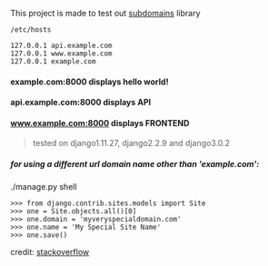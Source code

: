 This project is made to test out [subdomains](https://github.com/abe312/django-subdomains) library

```
/etc/hosts

127.0.0.1 api.example.com
127.0.0.1 www.example.com
127.0.0.1 example.com
```

#### example.com:8000 displays hello world!

#### api.example.com:8000 displays API

#### www.example.com:8000 displays FRONTEND

> tested on django1.11.27, django2.2.9 and django3.0.2

##### for using a different url domain name other than 'example.com':

./manage.py shell

```
>>> from django.contrib.sites.models import Site
>>> one = Site.objects.all()[0]
>>> one.domain = 'myveryspecialdomain.com'
>>> one.name = 'My Special Site Name'
>>> one.save()
```

credit: [stackoverflow](https://stackoverflow.com/questions/12289148/where-do-i-set-the-domain-for-my-django-sites-framework-site-when-i-only-have-o/12289245#12289245)
